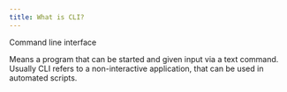 ```yaml
---
title: What is CLI?
---
```


<ans>Command line interface</ans>

Means a program that can be started and given input via a text command.
Usually CLI refers to a non-interactive application, that can be used in automated scripts.
